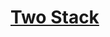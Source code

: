 <h1> <a href="https://www.codingninjas.com/codestudio/problems/two-stacks_983634?leftPanelTab=1" target="_blank">Two Stack</a> </h1>
